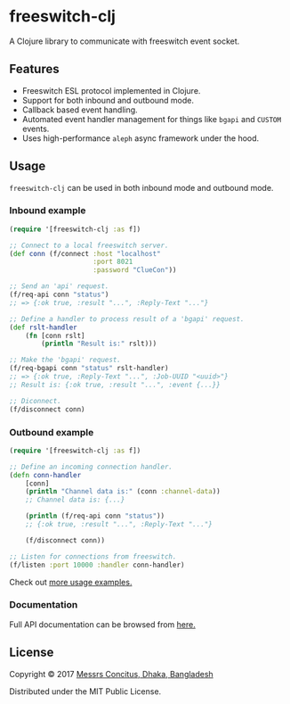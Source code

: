 # freeswitch-clj

A Clojure library to communicate with freeswitch event socket.

## Features

- Freeswitch ESL protocol implemented in Clojure.
- Support for both inbound and outbound mode.
- Callback based event handling.
- Automated event handler management for things like `bgapi` and `CUSTOM` events.
- Uses high-performance `aleph` async framework under the hood.

## Usage

`freeswitch-clj` can be used in both inbound mode and outbound mode.

### Inbound example

```clojure
(require '[freeswitch-clj :as f])

;; Connect to a local freeswitch server.
(def conn (f/connect :host "localhost"
                     :port 8021
                     :password "ClueCon"))

;; Send an 'api' request.
(f/req-api conn "status")
;; => {:ok true, :result "...", :Reply-Text "..."}

;; Define a handler to process result of a 'bgapi' request.
(def rslt-handler
    (fn [conn rslt]
        (println "Result is:" rslt)))

;; Make the 'bgapi' request.
(f/req-bgapi conn "status" rslt-handler)
;; => {:ok true, :Reply-Text "...", :Job-UUID "<uuid>"}
;; Result is: {:ok true, :result "...", :event {...}}

;; Diconnect.
(f/disconnect conn)
```

### Outbound example

```clojure
(require '[freeswitch-clj :as f])

;; Define an incoming connection handler.
(defn conn-handler
    [conn]
    (println "Channel data is:" (conn :channel-data))
    ;; Channel data is: {...}

    (println (f/req-api conn "status"))
    ;; {:ok true, :result "...", :Reply-Text "..."}

    (f/disconnect conn))

;; Listen for connections from freeswitch.
(f/listen :port 10000 :handler conn-handler)
```

Check out [more usage examples.](https://titonbarua.github.io/freeswitch-clj/usage_examples.html)

### Documentation

Full API documentation can be browsed from [here.](https://titonbarua.github.io/freeswitch-clj)

## License

Copyright © 2017 [Messrs Concitus, Dhaka, Bangladesh](mailto:contact@concitus.com)

Distributed under the MIT Public License.
